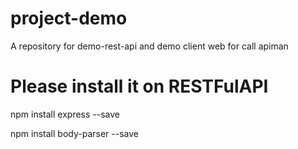 # project-demo

A repository for demo-rest-api and demo client web for  call apiman

# Please install it on RESTFulAPI

npm install express --save

npm install body-parser --save

